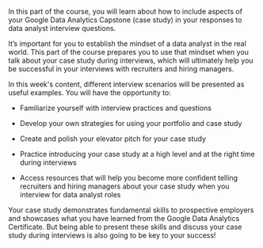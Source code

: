 In this part of the course, you will learn about how to include aspects of your Google Data Analytics Capstone (case study) in your responses to data analyst interview questions.

It’s important for you to establish the mindset of a data analyst in the real world. This part of the course prepares you to use that mindset when you talk about your case study during interviews, which will ultimately help you be successful in your interviews with recruiters and hiring managers.

In this week's content, different interview scenarios will be presented as useful examples. You will have the opportunity to:

-   Familiarize yourself with interview practices and questions
    
-   Develop your own strategies for using your portfolio and case study 
    
-   Create and polish your elevator pitch for your case study
    
-   Practice introducing your case study at a high level and at the right time during interviews
    
-   Access resources that will help you become more confident telling recruiters and hiring managers about your case study when you interview for data analyst roles
    

Your case study demonstrates fundamental skills to prospective employers and showcases what you have learned from the Google Data Analytics Certificate. But being able to present these skills and discuss your case study during interviews is also going to be key to your success!